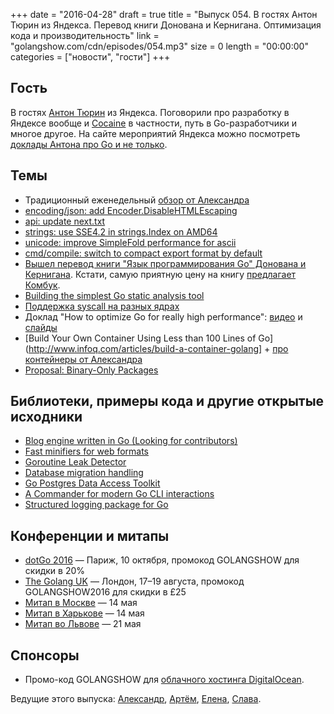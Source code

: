 +++
date = "2016-04-28"
draft = true
title = "Выпуск 054. В гостях Антон Тюрин из Яндекса. Перевод книги Донована и Кернигана. Оптимизация кода и производительность"
link = "golangshow.com/cdn/episodes/054.mp3"
size = 0
length = "00:00:00"
categories = ["новости", "гости"]
+++

## Гость
В гостях [Антон Тюрин](https://www.linkedin.com/in/antontyurin) из Яндекса. Поговорили про разработку в Яндексе вообще и  [Cocaine](https://tech.yandex.ru/cocaine/) в частности, путь в Go-разработчики и многое другое. На сайте мероприятий Яндекса можно посмотреть [доклады Антона про Go и не только](https://events.yandex.ru/lib/people/45527/).

## Темы
- Традиционный еженедельный [обзор от Александра](https://github.com/LK4D4/report/blob/master/reports/golang-apr27.md)
 - [encoding/json: add Encoder.DisableHTMLEscaping](https://github.com/golang/go/commit/ab52ad894f453a02153fb2bc106d08c47ba643b6)
 - [api: update next.txt](https://github.com/golang/go/commit/f7d19672f273ecb600d0b0db32990d1a6462a898)
 - [strings: use SSE4.2 in strings.Index on AMD64](https://github.com/golang/go/commit/6b02a1924725688b4d264065454ac5287fbed535)  
 - [unicode: improve SimpleFold performance for ascii](https://github.com/golang/go/commit/e607abbfd6e0550c13f4fa7b666d033eb9b14759)
 - [cmd/compile: switch to compact export format by default](https://github.com/golang/go/commit/7538b1db8ec0d82a623847fe5987f1988fe16448)
- [Вышел перевод книги "Язык программирования Go" Донована и Кернигана](http://www.williamspublishing.com/Books/978-5-8459-2051-5.html). Кстати, самую приятную цену на книгу [предлагает Комбук](http://www.combook.ru/product/11265994/).
- [Building the simplest Go static analysis tool](https://blog.cloudflare.com/building-the-simplest-go-static-analysis-tool/)
- [Поддержка syscall на разных ядрах](https://sourcegraph.com/github.com/golang/go@a1ef950a15517bca223d079a6cf65948c3db9694/-/blob/src/internal/syscall/unix/getrandom_linux.go#L52)
- Доклад "How to optimize Go for really high performance":  [видео](https://youtu.be/ZuQcbqYK0BY) и [слайды](https://docs.google.com/presentation/d/1Zu0BdbhMRar7ycEwDi8jepGokTXTDXlKFf7C13tusuI/edit?pref=2&pli=1#slide=id.p)
- [Build Your Own Container Using Less than 100 Lines of Go](http://www.infoq.com/articles/build-a-container-golang] + [про контейнеры от Александра](http://lk4d4.darth.io/categories/containers/)  
- [Proposal: Binary-Only Packages](https://github.com/golang/proposal/blob/master/design/2775-binary-only-packages.md)

## Библиотеки, примеры кода и другие открытые исходники
- [Blog engine written in Go (Looking for contributors)](https://github.com/dinever/dingo)
- [Fast minifiers for web formats](https://github.com/tdewolff/minify)
- [Goroutine Leak Detector](https://github.com/fortytw2/leaktest)
- [Database migration handling](https://github.com/mattes/migrate)
- [Go Postgres Data Access Toolkit](https://github.com/mgutz/dat)
- [A Commander for modern Go CLI interactions](https://github.com/spf13/cobra)
- [Structured logging package for Go](https://github.com/apex/log)

## Конференции и митапы
- [dotGo 2016](http://www.dotgo.eu) — Париж, 10 октября, промокод GOLANGSHOW для скидки в 20%
- [The Golang UK](http://golanguk.com) — Лондон, 17–19 августа, промокод GOLANGSHOW2016 для скидки в £25
- [Митап в Москве](http://www.meetup.com/Golang-Moscow/events/230289501/) — 14 мая
- [Митап в Харькове](http://www.meetup.com/Kharkiv-Go-DevOps-Meetup/events/230286553/) — 14 мая
- [Митап во Львове](http://www.meetup.com/Lviv-Golang-Group/events/230225272/) — 21 мая

## Спонсоры
- Промо-код GOLANGSHOW для [облачного хостинга DigitalOcean](https://www.digitalocean.com/?utm_campaign=golangshow&utm_medium=podcast&refcode=63eedb038a3e).

Ведущие этого выпуска: [Александр](https://twitter.com/LK4D4math), [Артём](https://twitter.com/miolini), [Елена](https://twitter.com/webdeva), [Слава](https://twitter.com/m0sth8).
